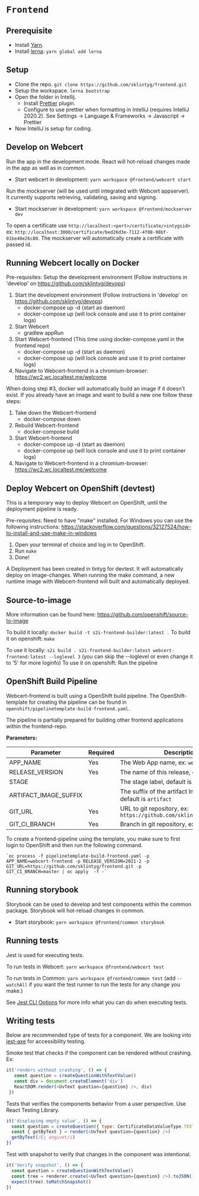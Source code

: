 # `Frontend`

## Prerequisite
- Install [Yarn](https://classic.yarnpkg.com/en/docs/install).
- Install [lerna](https://github.com/lerna/lerna): `yarn global add lerna` 

## Setup

- Clone the repo. `git clone https://github.com/sklintyg/frontend.git`
- Setup the workspace. `lerna bootstrap`
- Open the folder in Intellij. 
    - Install [Prettier](https://plugins.jetbrains.com/plugin/10456-prettier/) plugin.
    - Configure to use prettier when formatting in IntelliJ (requires IntelliJ 2020.2). See Settings -> Language & Frameworks -> Javascript -> Prettier
- Now IntelliJ is setup for coding.

## Develop on Webcert

Run the app in the development mode. React will hot-reload changes made in the app as well as in common.

- Start webcert in development: `yarn workspace @frontend/webcert start`

Run the mockserver (will be used until integrated with Webcert appserver). It currently supports retrieving, validating, saving and signing.

- Start mockserver in development: `yarn workspace @frontend/mockserver dev`

To open a certificate use `http://localhost:<port>/certificate/<intygsid>` ex: `http://localhost:3000/certificate/bed26d3e-7112-4f08-98bf-01be40e26c80`. The mockserver will automatically create a certificate with passed id.

## Running Webcert locally on Docker

Pre-requisites: Setup the development environment (Follow instructions in 'develop' on https://github.com/sklintyg/devops)

1. Start the development environment (Follow instructions in 'develop' on https://github.com/sklintyg/devops)
    * docker-compose up -d (start as daemon)
    * docker-compose up (will lock console and use it to print container logs)
2. Start Webcert
    * gradlew appRun
3. Start Webcert-frontend (This time using docker-compose.yaml in the frontend repo)
    * docker-compose up -d (start as daemon)
    * docker-compose up (will lock console and use it to print container logs)
4. Navigate to Webcert-frontend in a chromium-browser: https://wc2.wc.localtest.me/welcome

When doing step #3, docker will automatically build an image if it doesn't exist. If you already have an image and want to build a new one follow these steps:

1. Take down the Webcert-frontend
    * docker-compose down
2. Rebuild Webcert-frontend
    * docker-compose build
3. Start Webcert-frontend
    * docker-compose up -d (start as daemon)
    * docker-compose up (will lock console and use it to print container logs)
4. Navigate to Webcert-frontend in a chromium-browser: https://wc2.wc.localtest.me/welcome

## Deploy Webcert on OpenShift (devtest)

This is a temporary way to deploy Webcert on OpenShift, until the deployment pipeline is ready.

Pre-requisites: Need to have "make" installed. For Windows you can use the following instructions: https://stackoverflow.com/questions/32127524/how-to-install-and-use-make-in-windows

1. Open your terminal of choice and log in to OpenShift.
2. Run `make`
3. Done! 

A Deployment has been created in tintyg for devtest. It will automatically deploy on image-changes. When running the make command, a new runtime image with Webcert-frontend will built and automatically deployed. 

## Source-to-image

More information can be found here: https://github.com/openshift/source-to-image

To build it locally: `docker build -t s2i-frontend-builder:latest .`
To build it on openshift: `make`

To use it locally: `s2i build . s2i-frontend-builder:latest webcert-frontend:latest --loglevel 3` (you can skip the --loglevel or even change it to '5' for more loginfo)
To use it on openshift: Run the pipeline

## OpenShift Build Pipeline

Webcert-frontend is built using a OpenShift build pipeline. The OpenShift-template for creating the pipeline can be found in `openshift/pipelinetemplate-build-frontend.yaml`.

The pipeline is partially prepared for building other frontend applications within the frontend-repo. 

**Parameters:**

| Parameter | Required | Description |
| --------- | -------- | ----------- |
| APP_NAME                | Yes         | The Web App name, ex: `webcert-frontend` |
| RELEASE_VERSION         | Yes         | The name of this release, ex: `2021-2` |
| STAGE                   |             | The stage label, default is `test` |        
| ARTIFACT\_IMAGE\_SUFFIX |             | The suffix of the artifact ImageStream, default is `artifact` |
| GIT_URL                 | Yes         | URL to git repository, ex: `https://github.com/sklintyg/frontend.git` | 
| GIT_CI_BRANCH           | Yes         | Branch in git repository, ex: `master` | 

To create a frontend-pipeline using the template, you make sure to first login to OpenShift and then run the following command. 
```
`oc process -f pipelinetemplate-build-frontend.yaml -p APP_NAME=webcert-frontend -p RELEASE_VERSION=2021-2 -p GIT_URL=https://github.com/sklintyg/frontend.git -p GIT_CI_BRANCH=master | oc apply  -f -`
```

## Running storybook

Storybook can be used to develop and test components within the common package. Storybook will hot-reload changes in common. 

- Start storybook: `yarn workspace @frontend/common storybook`

## Running tests

Jest is used for executing tests. 

To run tests in Webcert:  `yarn workspace @frontend/webcert test`

To run tests in Common:  `yarn workspace @frontend/common test` (add `--watchAll` if you want the test runner to run the tests for any change you make.)

See [Jest CLI Options](https://jestjs.io/docs/en/cli) for more info what you can do when executing tests.

## Writing tests

Below are recommended type of tests for a component. We are looking into [jest-axe](https://www.npmjs.com/package/jest-axe) for accessibility testing.

Smoke test that checks if the component can be rendered without crashing. Ex:

```javascript
it('renders without crashing', () => {
   const question = createQuestionWithTextValue()
   const div = document.createElement('div')
   ReactDOM.render(<UvText question={question} />, div)
 })
```
Tests that verifies the components behavior from a user perspective. Use React Testing Library.
```javascript
it('displaying empty value', () => {
  const question = createQuestion({ type: CertificateDataValueType.TEXT })
  const { getByText } = render(<UvText question={question} />)
  getByText(/Ej angivet/i)
})
```
Test with snapshot to verify that changes in the component was intentional.
```javascript
it('Verify snapshot', () => {
  const question = createQuestionWithTextValue()
  const tree = renderer.create(<UvText question={question} />).toJSON()
  expect(tree).toMatchSnapshot()
})
```

